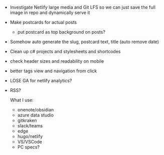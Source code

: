- Investigate Netlify large media and Git LFS so we can just save the full image in repo and dynamically serve it
- Make postcards for actual posts
  - put postcard as top background on posts?
- Somehow auto generate the slug, postcard text, title (auto remove date)
- Clean up c# projects and stylesheets and shortcodes
- check header sizes and readability on mobile
- better tags view and navigation from click
- LOSE GA for netlify analytics?
- RSS?

  What I use:
  - onenote/obsidian
  - azure data studio
  - gitkraken
  - slack/teams
  - edge
  - hugo/netlify
  - VS/VSCode
  - PC specs?